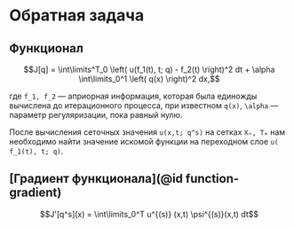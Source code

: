# Обратная задача

## Функционал

```math
J[q] = \int\limits^T_0 \left( u(f_1(t), t; q) - f_2(t) \right)^2 dt + \alpha
\int\limits_0^1 \left( q(x) \right)^2 dx,
```
где ``f_1, f_2`` — априорная информация, которая была единожды вычислена до итерационного
процесса, при известном ``q(x)``, ``\alpha`` — параметр регуляризации, пока равный нулю.

После вычисления сеточных значения ``u(x,t; q^s)`` на сетках ``Xₙ, Tₘ`` нам необходимо
найти значение искомой функции на переходном слое ``u( f_1(t), t; q)``.

## [Градиент функционала](@id function-gradient)

```math
J'[q^s](x) = \int\limits_0^T u^{(s)} (x,t) \psi^{(s)}(x,t) dt
```
